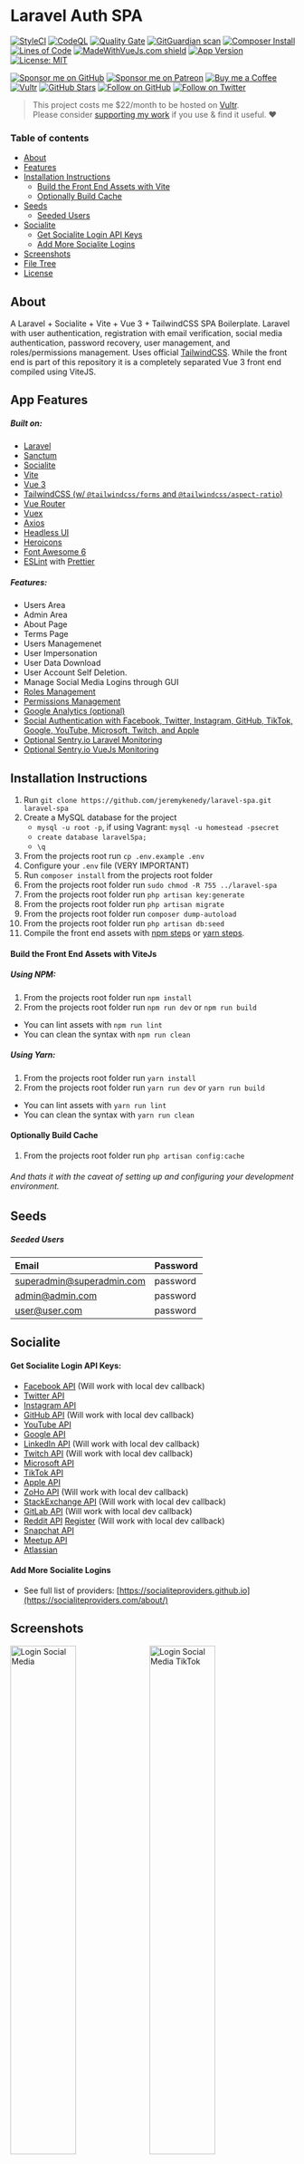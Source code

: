 # Laravel Auth SPA

[![StyleCI](https://github.styleci.io/repos/537735029/shield?branch=released&style=flat)](https://github.styleci.io/repos/537735029?branch=master)
[![CodeQL](https://github.com/jeremykenedy/laravel-spa/actions/workflows/codeql.yml/badge.svg?branch=master)](https://github.com/jeremykenedy/laravel-spa/actions/workflows/codeql.yml)
[![Quality Gate](https://sonarcloud.io/api/project_badges/measure?project=jeremykenedy_laravel-spa&metric=alert_status)](https://sonarcloud.io/summary/new_code?id=jeremykenedy_laravel-spa)
[![GitGuardian scan](https://github.com/jeremykenedy/laravel-spa/actions/workflows/gitguardian.yml/badge.svg)](https://github.com/jeremykenedy/laravel-spa/actions/workflows/gitguardian.yml)
[![Composer Install](https://github.com/jeremykenedy/laravel-spa/actions/workflows/php.yml/badge.svg)](https://github.com/jeremykenedy/laravel-spa/actions/workflows/php.yml)
[![Lines of Code](https://sonarcloud.io/api/project_badges/measure?project=jeremykenedy_laravel-spa&metric=ncloc)](https://sonarcloud.io/summary/new_code?id=jeremykenedy_laravel-spa)
[![MadeWithVueJs.com shield](https://madewithvuejs.com/storage/repo-shields/4106-shield.svg)](https://madewithvuejs.com/p/laravel-auth-spa/shield-link)
[![App Version](https://img.shields.io/github/v/tag/jeremykenedy/laravel-spa.svg?sort=semver&label=App%20Version)](https://github.com/jeremykenedy/laravel-spa/releases)
[![License: MIT](https://img.shields.io/static/v1?label=License&message=MIT&color=green&style=flat)](https://opensource.org/licenses/MIT)

[![Sponsor me on GitHub](https://img.shields.io/static/v1?label=Sponsor&message=%E2%9D%A4&logo=GitHub&color=%23fe8e86)](https://github.com/sponsors/jeremykenedy)
[![Sponsor me on Patreon](https://img.shields.io/static/v1?label=patreon&message=%E2%9D%A4&logo=Patreon&color=F35B49&style=flat)](https://patreon.com/jeremykenedy)
[![Buy me a Coffee](https://img.shields.io/badge/Buy_Me_A_Coffee-FFDD00?style=flat&logo=buy-me-a-coffee&logoColor=black)](https://www.buymeacoffee.com/jeremykenedy)
[![Vultr](https://img.shields.io/badge/Vultr-007BFC.svg?style=flat&logo=vultr)](https://www.vultr.com/?ref=9338425-8H)
[![GitHub Stars](https://img.shields.io/github/stars/jeremykenedy/laravel-spa?style=social)](https://github.com/jeremykenedy/laravel-spa/stargazers)
[![Follow on GitHub](https://img.shields.io/github/followers/jeremykenedy?style=social)](https://github.com/jeremykenedy)
[![Follow on Twitter](https://img.shields.io/twitter/follow/developernator?style=social&logo=twitter)](https://twitter.com/intent/follow?screen_name=developernator)

> This project costs me $22/month to be hosted on [Vultr](https://www.vultr.com/?ref=9338425-8H).<br>
> Please consider [supporting my work](https://patreon.com/jeremykenedy) if you use & find it useful. ❤️

### Table of contents
- [About](#about)
- [Features](#features)
- [Installation Instructions](#installation-instructions)
    - [Build the Front End Assets with Vite](#build-the-front-end-assets-with-vitejs)
    - [Optionally Build Cache](#optionally-build-cache)
- [Seeds](#seeds)
    - [Seeded Users](#seeded-users)
- [Socialite](#socialite)
    - [Get Socialite Login API Keys](#get-socialite-login-api-keys)
    - [Add More Socialite Logins](#add-more-socialite-logins)
- [Screenshots](#screenshots)
- [File Tree](#file-tree)
- [License](#license)

## About
A Laravel + Socialite + Vite + Vue 3 + TailwindCSS SPA Boilerplate.
Laravel with user authentication, registration with email verification, 
social media authentication, password recovery, user management, and roles/permissions 
management. Uses official [TailwindCSS](https://tailwindcss.com/). While the front end is 
part of this repository it is a completely separated Vue 3 front end compiled using ViteJS.

## App Features
##### Built on:
- [Laravel](https://laravel.com/docs/9.x)
- [Sanctum](https://laravel.com/docs/9.x/sanctum)
- [Socialite](https://laravel.com/docs/9.x/socialite)
- [Vite](https://laravel.com/docs/9.x/vite)
- [Vue 3](https://vuejs.org/)
- [TailwindCSS (w/ `@tailwindcss/forms` and `@tailwindcss/aspect-ratio`)](https://tailwindcss.com/)
- [Vue Router](https://v3.router.vuejs.org/)
- [Vuex](https://vuex.vuejs.org/)
- [Axios](https://axios-http.com/)
- [Headless UI](https://headlessui.com/)
- [Heroicons](https://heroicons.com/)
- [Font Awesome 6](https://fontawesome.com/search)
- [ESLint](https://eslint.org/) with [Prettier](https://prettier.io/docs/en/index.html)

##### Features:
- Users Area
- Admin Area
- About Page
- Terms Page
- Users Managemenet
- User Impersonation
- User Data Download
- User Account Self Deletion.
- Manage Social Media Logins through GUI
- [Roles Management](https://github.com/jeremykenedy/laravel-roles)
- [Permissions Management](https://github.com/jeremykenedy/laravel-roles)
- [Google Analytics (optional)](https://matteo-gabriele.gitbook.io/vue-gtag/v/next/)
- [Social Authentication with Facebook, Twitter, Instagram, GitHub, TikTok, Google, YouTube, Microsoft, Twitch, and Apple](https://laravel.com/docs/9.x/socialite)
- [Optional Sentry.io Laravel Monitoring](https://docs.sentry.io/platforms/php/guides/laravel/)
- [Optional Sentry.io VueJs Monitoring](https://docs.sentry.io/platforms/javascript/guides/vue/)

## Installation Instructions
1. Run `git clone https://github.com/jeremykenedy/laravel-spa.git laravel-spa`
2. Create a MySQL database for the project
    * ```mysql -u root -p```, if using Vagrant: ```mysql -u homestead -psecret```
    * ```create database laravelSpa;```
    * ```\q```
3. From the projects root run `cp .env.example .env`
4. Configure your `.env` file (VERY IMPORTANT)
5. Run `composer install` from the projects root folder
6. From the projects root folder run `sudo chmod -R 755 ../laravel-spa`
7. From the projects root folder run `php artisan key:generate`
8. From the projects root folder run `php artisan migrate`
9. From the projects root folder run `composer dump-autoload`
10. From the projects root folder run `php artisan db:seed`
11. Compile the front end assets with [npm steps](#using-npm) or [yarn steps](#using-yarn).

#### Build the Front End Assets with ViteJs
##### Using NPM:
1. From the projects root folder run `npm install`
2. From the projects root folder run `npm run dev` or `npm run build`
  * You can lint assets with `npm run lint`
  * You can clean the syntax with `npm run clean`

##### Using Yarn:
1. From the projects root folder run `yarn install`
2. From the projects root folder run `yarn run dev` or `yarn run build`
  * You can lint assets with `yarn run lint`
  * You can clean the syntax with `yarn run clean`

#### Optionally Build Cache
1. From the projects root folder run `php artisan config:cache`

###### And thats it with the caveat of setting up and configuring your development environment.

## Seeds

##### Seeded Users

|Email|Password|
|:------------|:------------|
|superadmin@superadmin.com|password|
|admin@admin.com|password|
|user@user.com|password|

## Socialite

#### Get Socialite Login API Keys:
* [Facebook API](https://developers.facebook.com/) (Will work with local dev callback)
* [Twitter API](https://apps.twitter.com/)
* [Instagram API](https://instagram.com/developer/register/)
* [GitHub API](https://github.com/settings/applications/new) (Will work with local dev callback)
* [YouTube API](https://developers.google.com/youtube/v3/getting-started)
* [Google API](https://console.developers.google.com/)
* [LinkedIn API](https://www.linkedin.com/developers/apps/) (Will work with local dev callback)
* [Twitch API](https://dev.twitch.tv/docs/authentication/) (Will work with local dev callback)
* [Microsoft API]()
* [TikTok API](https://developers.tiktok.com/)
* [Apple API](https://developer.okta.com/blog/2019/06/04/what-the-heck-is-sign-in-with-apple)
* [ZoHo API](https://api-console.zoho.com/) (Will work with local dev callback)
* [StackExchange API](https://stackapps.com/apps/oauth/register/) (Will work with local dev callback)
* [GitLab API](https://gitlab.com/oauth/applications) (Will work with local dev callback)
* [Reddit API](https://www.reddit.com/prefs/apps) [Register](https://docs.google.com/a/reddit.com/forms/d/e/1FAIpQLSezNdDNK1-P8mspSbmtC2r86Ee9ZRbC66u929cG2GX0T9UMyw/viewform) (Will work with local dev callback)
* [Snapchat API](https://devportal.snap.com/manage/)
* [Meetup API](https://www.meetup.com/api/oauth/list/)
* [Atlassian](https://developer.atlassian.com/console/myapps/)

#### Add More Socialite Logins
* See full list of providers: [https://socialiteproviders.github.io](https://socialiteproviders.com/about/)

## Screenshots

<p float="left">
    <img src="https://laravel-spa.s3.us-west-2.amazonaws.com/v3/login-sm.png" title="Login Social Media" alt="Login Social Media" width="48%"/>
    <img src="https://laravel-spa.s3.us-west-2.amazonaws.com/v3/login-sm-tiktok.png" title="Login Social Media TikTok" alt="Login Social Media TikTok" width="48%" />
    <img src="https://laravel-spa.s3.us-west-2.amazonaws.com/v3/register-sm-instagram.png" title="Register Social Media Instagram" alt="Register Social Media Instagram" width="48%" />
    <img src="https://laravel-spa.s3.us-west-2.amazonaws.com/v3/register-sm.png" title="Register Social Media" alt="Register Social Media" width="48%" />
    <img src="https://laravel-spa.s3.us-west-2.amazonaws.com/v3/dashboard-success-login-sm.png" title="Social User Dashboard" alt="Social User Dashboard" width="48%" />
    <img src="https://laravel-spa.s3.us-west-2.amazonaws.com/v3/admin-dashboard.png" title="Admin Dashboard Dark Mode" alt="Admin Dashboard Dark Mode" width="48%" />
    <img src="https://laravel-spa.s3.us-west-2.amazonaws.com/v3/admin-users.png" title="Admin Users Table" alt="Admin Users Table" width="48%" />
    <img src="https://laravel-spa.s3.us-west-2.amazonaws.com/v3/admin-roles.png" title="Admin Roles Table" alt="Admin Roles Table" width="48%" />
    <img src="https://laravel-spa.s3.us-west-2.amazonaws.com/v3/admin-permissions.png" title="Admin Permissions Table" alt="Admin Permissions Table" width="48%" />
    <img src="https://laravel-spa.s3.us-west-2.amazonaws.com/v3/admin-app-settings.png" title="Admin App Settings Dark Mode" alt="Admin App Settings Dark Mode" width="48%" />
    <img src="https://laravel-spa.s3.us-west-2.amazonaws.com/home.png" title="Home" alt="Home" width="48%" />
    <img src="https://laravel-spa.s3.us-west-2.amazonaws.com/about.png" title="About" alt="About" width="48%" />
    <img src="https://laravel-spa.s3.us-west-2.amazonaws.com/login.png" title="Login" alt="Login" width="48%" />
    <img src="https://laravel-spa.s3.us-west-2.amazonaws.com/register.png" title="Register" alt="Register" width="48%" />
    <img src="https://laravel-spa.s3.us-west-2.amazonaws.com/dashboard.png" title="Dashboard" alt="Dashboard" width="48%" />
    <img src="https://laravel-spa.s3.us-west-2.amazonaws.com/profile1.png" title="Settings - Profile" alt="Settings - Profile" width="48%" />
    <img src="https://laravel-spa.s3.us-west-2.amazonaws.com/profile2.png" title="Settings - Password" alt="Settings - Password" width="48%" />
    <img src="https://laravel-spa.s3.us-west-2.amazonaws.com/profile3.png" title="Profile Dark" alt="Profile Dark" width="48%" />
    <img src="https://laravel-spa.s3.us-west-2.amazonaws.com/v3.1/settings-account-auth.png" title="Account SM Settings" alt="Account SM Settings" width="48%" />
    <img src="https://laravel-spa.s3.us-west-2.amazonaws.com/v3.1/settings-account-auth-revoke.png" title="Revoke Account SM Provider" alt="Revoke Account SM Provider" width="48%" />
    <img src="https://laravel-spa.s3.us-west-2.amazonaws.com/v3.1/settings-account-delete.png" title="Delete Account" alt="Delete Account" width="48%" />
    <img src="https://laravel-spa.s3.us-west-2.amazonaws.com/v3.1/settings-account-delete-confirm.png" title="Confirm Delete Account" alt="Confirm Delete Account" width="48%" />
    <img src="https://laravel-spa.s3.us-west-2.amazonaws.com/v3.1/account-deleted.png" title="Account Deleted" alt="Account Deleted" width="48%" />
    <img src="https://laravel-spa.s3.us-west-2.amazonaws.com/v3.1/terms.png" title="Terms Template" alt="Terms Template" width="48%" />
    <img src="https://laravel-spa.s3.us-west-2.amazonaws.com/forgot.png" title="Forgot Password" alt="Forgot Password" width="48%" />
    <img src="https://laravel-spa.s3.us-west-2.amazonaws.com/reset.png" title="Reset Password" alt="Reset Password" width="48%" />
    <img src="https://laravel-spa.s3.us-west-2.amazonaws.com/mobile-menu.png" title="Mobile Menu" alt="Mobile Menu" width="48%" />
    <img src="https://laravel-spa.s3.us-west-2.amazonaws.com/mobile-login.png" title="Mobile Login" alt="Mobile Login" width="48%" />
</p>

## File Tree
```
LaravelSpa
├── .browserslistrc
├── .editorconfig
├── .env.example
├── .env.travis
├── .eslintrc.js
├── .gitattributes
├── .github
│   ├── FUNDING.yml
│   ├── dependabot.yml
│   ├── labeler.yml
│   └── workflows
│       ├── changelog.yml
│       ├── codeql.yml
│       ├── create-release.yml
│       ├── dependency-review.yml
│       ├── deploy.yml
│       ├── gitguardian.yml
│       ├── greetings.yml
│       ├── labeler.yml
│       ├── laravel.yml
│       ├── manual.yml
│       ├── node.js.yml
│       ├── php.yml
│       ├── release.yml
│       ├── sentry.yml
│       └── stale.yml
├── .gitignore
├── .npmrc
├── .prettierignore
├── .scripts
│   └── deploy.sh
├── .styleci.yml
├── .travis.yml
├── LICENSE
├── README.md
├── SECURITY.md
├── app
│   ├── Console
│   │   └── Kernel.php
│   ├── Exceptions
│   │   ├── Handler.php
│   │   └── SocialProviderDeniedException.php
│   ├── Http
│   │   ├── Controllers
│   │   │   ├── AppSettingsController.php
│   │   │   ├── AppleSocialController.php
│   │   │   ├── Auth
│   │   │   │   ├── AuthController.php
│   │   │   │   ├── ForgotPasswordController.php
│   │   │   │   ├── PasswordController.php
│   │   │   │   ├── RegisterController.php
│   │   │   │   ├── ResetPasswordController.php
│   │   │   │   ├── SocialiteController.php
│   │   │   │   └── VerificationController.php
│   │   │   ├── Controller.php
│   │   │   ├── DashboardController.php
│   │   │   ├── ImpersonateController.php
│   │   │   ├── PermissionsController.php
│   │   │   ├── ProfileController.php
│   │   │   ├── RolesController.php
│   │   │   ├── ServerInfoController.php
│   │   │   ├── UserController.php
│   │   │   └── UsersController.php
│   │   ├── Kernel.php
│   │   ├── Middleware
│   │   │   ├── AddContentSecurityPolicyHeaders.php
│   │   │   ├── Authenticate.php
│   │   │   ├── EncryptCookies.php
│   │   │   ├── PreventRequestsDuringMaintenance.php
│   │   │   ├── RedirectIfAuthenticated.php
│   │   │   ├── TrimStrings.php
│   │   │   ├── TrustHosts.php
│   │   │   ├── TrustProxies.php
│   │   │   └── VerifyCsrfToken.php
│   │   ├── Requests
│   │   │   ├── AppSettings
│   │   │   ├── Permissions
│   │   │   │   ├── CreatePermissionRequest.php
│   │   │   │   ├── GetPermissionsRequest.php
│   │   │   │   └── UpdatePermissionRequest.php
│   │   │   ├── Roles
│   │   │   │   ├── CreateRoleRequest.php
│   │   │   │   └── UpdateRoleRequest.php
│   │   │   └── Users
│   │   │       ├── CreateUserRequest.php
│   │   │       ├── GetUserRolesRequest.php
│   │   │       ├── ImpersonateUserRequest.php
│   │   │       └── UpdateUserRequest.php
│   │   └── Resources
│   │       ├── Permissions
│   │       │   ├── PermissionResource.php
│   │       │   └── PermissionsCollection.php
│   │       └── Users
│   │           ├── RoleResource.php
│   │           └── RolesCollection.php
│   ├── Jobs
│   │   └── PersonalDataExportJob.php
│   ├── Mail
│   │   └── ExceptionOccured.php
│   ├── Models
│   │   ├── Impersonation.php
│   │   ├── Permission.php
│   │   ├── Role.php
│   │   ├── Setting.php
│   │   ├── SocialiteProvider.php
│   │   └── User.php
│   ├── Notifications
│   │   ├── PersonalDataExportedNotification.php
│   │   ├── ResetPasswordNotification.php
│   │   └── VerifyEmailNotification.php
│   ├── Providers
│   │   ├── AppServiceProvider.php
│   │   ├── AuthServiceProvider.php
│   │   ├── BroadcastServiceProvider.php
│   │   ├── EventServiceProvider.php
│   │   ├── RouteServiceProvider.php
│   │   └── ViewComposerServiceProvider.php
│   ├── Services
│   │   └── AppleToken.php
│   ├── Traits
│   │   ├── AppSettingsTrait.php
│   │   └── SocialiteProvidersTrait.php
│   └── View
│       └── Composers
│           ├── GaComposer.php
│           └── GaEnabledComposer.php
├── artisan
├── bootstrap
│   ├── android-chrome-192x192.png
│   ├── android-chrome-512x512.png
│   ├── app.php
│   ├── apple-touch-icon.png
│   ├── cache
│   │   ├── .gitignore
│   │   ├── packages.php
│   │   ├── routes-v7.php
│   │   └── services.php
│   ├── favicon-16x16.png
│   ├── favicon-32x32.png
│   ├── favicon.ico
│   └── ssr
│       ├── android-chrome-192x192.png
│       ├── android-chrome-512x512.png
│       ├── app2.mjs
│       ├── apple-touch-icon.png
│       ├── assets
│       │   ├── About-8055ba51.mjs
│       │   ├── Account-db07883a.mjs
│       │   ├── Admin-1aef526f.mjs
│       │   ├── AdminLayout-b06d3e9f.mjs
│       │   ├── AppSettings-493dc486.mjs
│       │   ├── Dashboard-00d0a96f.mjs
│       │   ├── Errors-cfd7b346.mjs
│       │   ├── ForgotPassword-ca93934f.mjs
│       │   ├── Home-092f52e0.mjs
│       │   ├── Login-3d895534.mjs
│       │   ├── NotFound-52f67599.mjs
│       │   ├── Password-0f549b05.mjs
│       │   ├── Permissions-d779932d.mjs
│       │   ├── PhpInfo-c54b8303.mjs
│       │   ├── Profile-8dc4ce3e.mjs
│       │   ├── Register-c8d7fa41.mjs
│       │   ├── ResetPassword-4e7ca3b7.mjs
│       │   ├── Roles-53fcb449.mjs
│       │   ├── RolesBadges-5ee6b7bc.mjs
│       │   ├── Settings-a3568c63.mjs
│       │   ├── SocialiteLogins-6af0e372.mjs
│       │   ├── Success-4b3d058c.mjs
│       │   ├── Terms-3b1605fc.mjs
│       │   ├── Users-fcead5b0.mjs
│       │   ├── VerifyEmail-3b245fb1.mjs
│       │   ├── default.css_vue_type_style_index_0_src_true_lang-6d22712f.mjs
│       │   ├── workbox-window.prod.es5-77e1b1e1.mjs
│       │   └── zoho-monocrome-black-b48ed5c0.mjs
│       ├── favicon-16x16.png
│       ├── favicon-32x32.png
│       ├── favicon.ico
│       ├── js-bundle-stats.html
│       ├── manifest.webmanifest
│       └── pluginWebUpdateNotice
│           ├── webUpdateNoticeInjectScript.global.js
│           ├── webUpdateNoticeInjectStyle.css
│           └── web_version_by_plugin.json
├── composer.json
├── composer.lock
├── config
│   ├── app.php
│   ├── auth.php
│   ├── broadcasting.php
│   ├── cache.php
│   ├── cors.php
│   ├── database.php
│   ├── debugbar.php
│   ├── exceptions.php
│   ├── filesystems.php
│   ├── hashing.php
│   ├── laravel-https.php
│   ├── laravel-logger.php
│   ├── laravel-page-speed.php
│   ├── laravelpwa.php
│   ├── logging.php
│   ├── mail.php
│   ├── personal-data-export.php
│   ├── queue.php
│   ├── roles.php
│   ├── sanctum.php
│   ├── sentry.php
│   ├── services.php
│   ├── session.php
│   ├── settings.php
│   ├── users.php
│   └── view.php
├── database
│   ├── .gitignore
│   ├── factories
│   │   └── UserFactory.php
│   ├── migrations
│   │   ├── 2014_10_00_000000_create_settings_table.php
│   │   ├── 2014_10_00_000001_add_group_column_on_settings_table.php
│   │   ├── 2014_10_12_000000_create_users_table.php
│   │   ├── 2014_10_12_100000_create_password_resets_table.php
│   │   ├── 2016_01_15_105324_create_roles_table.php
│   │   ├── 2016_01_15_114412_create_role_user_table.php
│   │   ├── 2016_01_26_115212_create_permissions_table.php
│   │   ├── 2016_01_26_115523_create_permission_role_table.php
│   │   ├── 2016_02_09_132439_create_permission_user_table.php
│   │   ├── 2019_08_19_000000_create_failed_jobs_table.php
│   │   ├── 2019_12_14_000001_create_personal_access_tokens_table.php
│   │   ├── 2021_04_26_093603_create_jobs_table.php
│   │   ├── 2022_09_05_192055_update_users_table.php
│   │   ├── 2022_11_02_051027_update_settings_table.php
│   │   ├── 2022_11_28_073632_create_socialite_providers_table.php
│   │   └── 2022_12_06_061947_create_impersonations_table.php
│   └── seeders
│       ├── AppSettingsSeeder.php
│       ├── ConnectRelationshipsSeeder.php
│       ├── DatabaseSeeder.php
│       ├── PermissionsTableSeeder.php
│       ├── RolesTableSeeder.php
│       └── UsersTableSeeder.php
├── env.d.ts
├── package-lock.json
├── package.json
├── phpunit.xml
├── postcss.config.js
├── prettier.config.js
├── prettierrc.json
├── public
│   ├── .htaccess
│   ├── android-chrome-192x192.png
│   ├── android-chrome-512x512.png
│   ├── apple-touch-icon.png
│   ├── css
│   │   └── app.css
│   ├── favicon-16x16.png
│   ├── favicon-32x32.png
│   ├── favicon.ico
│   ├── images
│   │   └── icons
│   │       ├── icon-128x128.png
│   │       ├── icon-144x144.png
│   │       ├── icon-152x152.png
│   │       ├── icon-192x192.png
│   │       ├── icon-384x384.png
│   │       ├── icon-512x512.png
│   │       ├── icon-72x72.png
│   │       ├── icon-96x96.png
│   │       ├── splash-1125x2436.png
│   │       ├── splash-1242x2208.png
│   │       ├── splash-1242x2688.png
│   │       ├── splash-1536x2048.png
│   │       ├── splash-1668x2224.png
│   │       ├── splash-1668x2388.png
│   │       ├── splash-2048x2732.png
│   │       ├── splash-640x1136.png
│   │       ├── splash-750x1334.png
│   │       └── splash-828x1792.png
│   ├── index.php
│   ├── js
│   │   ├── app.js
│   │   ├── resources_js_Views_ForgotPassword_vue.js
│   │   ├── resources_js_Views_Home_vue.js
│   │   ├── resources_js_Views_Login_vue.js
│   │   ├── resources_js_Views_Password_vue.js
│   │   ├── resources_js_Views_Profile_vue.js
│   │   ├── resources_js_Views_Register_vue.js
│   │   ├── resources_js_Views_ResetPassword_vue.js
│   │   ├── resources_js_Views_Settings_vue.js
│   │   ├── resources_js_Views_VerifyEmail_vue.js
│   │   ├── resources_js_Views_Welcome_vue.js
│   │   └── s-code.min.js
│   ├── mix-manifest.json
│   ├── robots.txt
│   ├── serviceworker.js
│   ├── sw.ts
│   └── web.config
├── resources
│   ├── css
│   │   ├── app.css
│   │   └── normalize.css
│   ├── img
│   │   ├── 404.png
│   │   ├── favicon
│   │   │   ├── android-chrome-192x192.png
│   │   │   ├── android-chrome-512x512.png
│   │   │   ├── apple-touch-icon.png
│   │   │   ├── favicon-16x16.png
│   │   │   ├── favicon-32x32.png
│   │   │   └── favicon.ico
│   │   ├── plugs.png
│   │   └── vendor-logos
│   │       ├── vultr-1.webp
│   │       ├── vultr-2.png
│   │       ├── zoho-monocrome-black.png
│   │       └── zoho-monocrome-white.png
│   ├── js
│   │   ├── app.js
│   │   ├── bootstrap.js
│   │   ├── components
│   │   │   ├── AppFooter.vue
│   │   │   ├── AppNav.vue
│   │   │   ├── BmcButtons.vue
│   │   │   ├── CircleSvg.vue
│   │   │   ├── Errors.vue
│   │   │   ├── GHButton.vue
│   │   │   ├── GHButtons.vue
│   │   │   ├── OctoCat.vue
│   │   │   ├── Pagination.vue
│   │   │   ├── PatreonButton.vue
│   │   │   ├── PerPage.vue
│   │   │   ├── ReloadPrompt.vue
│   │   │   ├── Success.vue
│   │   │   ├── VerifyNotice.vue
│   │   │   ├── VultrReferral.vue
│   │   │   ├── account
│   │   │   │   ├── AccountAdministration.vue
│   │   │   │   ├── AccountAuthentication.vue
│   │   │   │   ├── AccountData.vue
│   │   │   │   └── AccountPrivacy.vue
│   │   │   ├── admin
│   │   │   │   ├── AdminNavBar.vue
│   │   │   │   ├── AdminSidebar.vue
│   │   │   │   ├── RolesTable.vue
│   │   │   │   ├── RolesTableRow.vue
│   │   │   │   ├── UsersTable.vue
│   │   │   │   └── UsersTableRow.vue
│   │   │   ├── auth
│   │   │   │   └── SocialiteLogins.vue
│   │   │   ├── common
│   │   │   │   ├── AppButton.vue
│   │   │   │   ├── AppDeleteModal.vue
│   │   │   │   ├── AppModal.vue
│   │   │   │   ├── AppSwitch.vue
│   │   │   │   ├── AppTable.vue
│   │   │   │   └── AppToast.vue
│   │   │   ├── form
│   │   │   │   ├── AppSettingTextInput.vue
│   │   │   │   ├── AppSettingTextarea.vue
│   │   │   │   └── AppSettingToggle.vue
│   │   │   ├── loaders
│   │   │   │   └── AnimatedTableLoader.vue
│   │   │   ├── roles
│   │   │   │   ├── PermissionFormModal.vue
│   │   │   │   ├── RoleFormModal.vue
│   │   │   │   └── RolesBadges.vue
│   │   │   └── users
│   │   │       ├── UserDownloadData.vue
│   │   │       ├── UserForm.vue
│   │   │       └── UserFormModal.vue
│   │   ├── layouts
│   │   │   └── AdminLayout.vue
│   │   ├── middleware
│   │   │   ├── auth.js
│   │   │   ├── guest.js
│   │   │   ├── middlewarePipeline.js
│   │   │   ├── roleAdmin.js
│   │   │   ├── roleSuperAdmin.js
│   │   │   └── roleUser.js
│   │   ├── router
│   │   │   ├── index.js
│   │   │   └── routes.js
│   │   ├── services
│   │   │   ├── analytics.js
│   │   │   ├── asteroids.js
│   │   │   ├── common.js
│   │   │   ├── excanvas.js
│   │   │   ├── s-code.js
│   │   │   ├── s-code.min.js
│   │   │   └── users.js
│   │   ├── store
│   │   │   ├── index.js
│   │   │   ├── modules
│   │   │   │   ├── auth.js
│   │   │   │   ├── sidebar.js
│   │   │   │   └── toast.js
│   │   │   └── mutation-types.js
│   │   └── views
│   │       ├── App.vue
│   │       ├── Blank.vue
│   │       ├── admin
│   │       │   ├── Admin.vue
│   │       │   ├── AppSettings.vue
│   │       │   ├── Permissions.vue
│   │       │   ├── PhpInfo.vue
│   │       │   ├── Roles.vue
│   │       │   └── Users.vue
│   │       └── pages
│   │           ├── About.vue
│   │           ├── Dashboard.vue
│   │           ├── ForgotPassword.vue
│   │           ├── Home.vue
│   │           ├── Login.vue
│   │           ├── NotFound.vue
│   │           ├── Register.vue
│   │           ├── ResetPassword.vue
│   │           ├── Terms.vue
│   │           ├── VerifyEmail.vue
│   │           ├── auth
│   │           └── settings
│   │               ├── Account.vue
│   │               ├── Password.vue
│   │               ├── Profile.vue
│   │               └── Settings.vue
│   ├── lang
│   │   └── en
│   │       ├── auth.php
│   │       ├── pagination.php
│   │       ├── passwords.php
│   │       ├── personal-data-exports.php
│   │       └── validation.php
│   └── views
│       ├── app.blade.php
│       ├── emails
│       │   └── exception.blade.php
│       ├── errors
│       │   ├── 401.blade.php
│       │   ├── 403.blade.php
│       │   ├── 500.blade.php
│       │   ├── 503.blade.php
│       │   └── layout.blade.php
│       ├── socialite
│       │   ├── callback.blade.php
│       │   └── denied.blade.php
│       └── welcome.blade.php
├── routes
│   ├── api.php
│   ├── channels.php
│   ├── console.php
│   └── web.php
├── server.php
├── tailwind.config.js
├── tailwindcss-perspective.js
├── tsconfig.json
├── tsconfig.vite-config.json
└── vite.config.ts

76 directories, 380 files

```

* Tree command can be installed using brew: `brew install tree`
* File tree generated using command `tree -a -I '.git|node_modules|vendor|build|storage|tests|.DS_Store|.env'`

## License
Laravel-Spa is licensed under the [MIT license](https://opensource.org/licenses/MIT). Enjoy!
